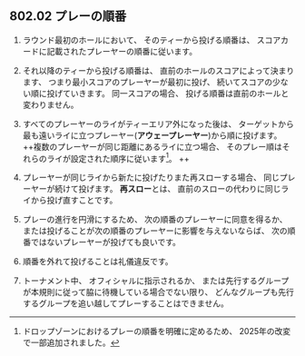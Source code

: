 ## 802.02 プレーの順番

1. ラウンド最初のホールにおいて、
そのティーから投げる順番は、
スコアカードに記載されたプレーヤーの順番に従います。

1. それ以降のティーから投げる順番は、
直前のホールのスコアによって決まります、
つまり最小スコアのプレーヤーが最初に投げ、
続いてスコアの少ない順に投げていきます。
同一スコアの場合、
投げる順番は直前のホールと変わりません。

1. すべてのプレーヤーのライがティーエリア外になった後は、
ターゲットから最も遠いライに立つプレーヤー(**アウェープレーヤー**)から順に投げます。
++複数のプレーヤーが同じ距離にあるライに立つ場合、
そのプレー順はそれらのライが設定された順序に従います[^80202.1]。 ++

1. プレーヤーが同じライから新たに投げたりまた再スローする場合、
同じプレーヤーが続けて投げます。
**再スロー**とは、
直前のスローの代わりに同じライから投げ直すことです。

1. プレーの進行を円滑にするため、
次の順番のプレーヤーに同意を得るか、
または投げることが次の順番のプレーヤーに影響を与えないならば、
次の順番ではないプレーヤーが投げても良いです。

1. 順番を外れて投げることは礼儀違反です。

1. トーナメント中、
オフィシャルに指示されるか、
または先行するグループが本規則に従って脇に待機している場合でない限り、
どんなグループも先行するグループを追い越してプレーすることはできません。


[^80202.1]: ドロップゾーンにおけるプレーの順番を明確に定めるため、
2025年の改変で一部追加されました。
